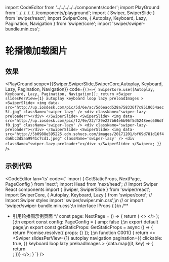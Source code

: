 import CodeEditor from '../../../../../components/coder';
import PlayGround from '../../../../../components/playground';
import { Swiper, SwiperSlide } from 'swiper/react';
import SwiperCore, { Autoplay, Keyboard, Lazy, Pagination, Navigation } from 'swiper/core';
import 'swiper/swiper-bundle.min.css';

# 轮播懒加载图片

## 效果

<PlayGround scope={{Swiper,SwiperSlide,SwiperCore,Autoplay, Keyboard, Lazy, Pagination, Navigation}} code={`
()=>{
	SwiperCore.use([Autoplay, Keyboard, Lazy, Pagination, Navigation]);
	return <Swiper
		slidesPerView={1}
		autoplay
		keyboard
		loop
		lazy
		preloadImages
	>
		<SwiperSlide>
			<img data-src="http://up.iosdesk.com/pic/5d/6e/ac/5d6eacd528a758336f7c9518654aec5f.jpg" className='swiper-lazy' />
			<div className="swiper-lazy-preloader"></div>
		</SwiperSlide>
		<SwiperSlide>
			<img data-src="http://up.iosdesk.com/pic/f2/9e/22/f29e227b64e6b96f5d5248eec606dff0.jpg" className='swiper-lazy' />
			<div className="swiper-lazy-preloader"></div>
		</SwiperSlide>
		<SwiperSlide>
			<img data-src="http://5b0988e595225.cdn.sohucs.com/images/20171201/bf69d781d16f4da6bc3d5aa9941c7cd1.jpeg" className='swiper-lazy' />
			<div className="swiper-lazy-preloader"></div>
		</SwiperSlide>
	</Swiper>;
}
`} />

## 示例代码

<CodeEditor lan='ts' code={`
import { GetStaticProps, NextPage, PageConfig } from 'next';
import Head from 'next/head';
// Import Swiper React components
import { Swiper, SwiperSlide } from 'swiper/react';
import SwiperCore, { Autoplay, Keyboard, Lazy } from 'swiper/core';
// Import Swiper styles
import 'swiper/swiper.min.css';\n
// or
import 'swiper/swiper-bundle.min.css';\n
interface IProps {
}\n
/**
 * 引用轮播图示例页面
 */
const page: NextPage<IProps> = () => {
	return (
		<>
			<Head>
				<title>示例页面</title>
			</Head>
			<C001></C001>
		</>
	);
};\n
export const config: PageConfig = {
	amp: false
};\n
export default page;\n
export const getStaticProps: GetStaticProps<IProps> = async () => {
	return Promise.resolve({
		props: {}
	});
};\n
function C001() {
	return <>
		<Swiper
			slidesPerView={1}
			autoplay
			navigation
			pagination={{
				clickable: true,
			}}
			keyboard
			loop
			lazy
			preloadImages
		>
			{data.map((it, key) => {
				return <SwiperSlide key={key}>
					<img data-src={it.adress} className='swiper-lazy' />
					<div className="swiper-lazy-preloader"></div>
				</SwiperSlide>;
			})}
		</Swiper>
	</>;
}
`} />
